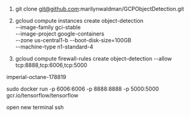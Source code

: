 

1.  git clone git@github.com:marilynwaldman/GCPObjectDetection.git
2. gcloud compute instances create object-detection \
   --image-family gci-stable \
   --image-project google-containers \
   --zone us-central1-b --boot-disk-size=100GB \
   --machine-type n1-standard-4

3. gcloud compute firewall-rules create object-detection --allow tcp:8888,tcp:6006,tcp:5000

imperial-octane-178819


sudo docker run -p 6006:6006 -p 8888:8888 -p 5000:5000 gcr.io/tensorflow/tensorflow

open new terminal ssh

